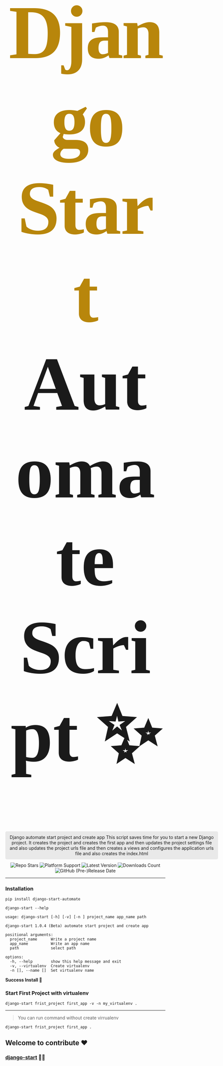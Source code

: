 <h1 style="
text-align: center;
font-family: Serif;
font-size: 6vh;
">
<span style="
color: darkgoldenrod;
letter-spacing: -6px;
margin-right: -2.2%;"
>Django</span>
<span style="
color: darkgoldenrod;
letter-spacing: -3px;"
>Start</span>
Automate Script ✨
</h1>

<div style="
text-align: center;
background: rgba(131,131,131,0.17);
padding: 10px;
border-radius: 5px;
width: 650px;
margin: 0 auto
">
    Django automate start project and create app
    This script saves time for you to start a new Django project.
    It creates the project and creates the first app
    and then updates the project settings file and
    also updates the project urls file and then creates a views
    and configures the application urls file and
    also creates the index.html
</div>
<div style="text-align: center; margin-top: 10px">
<img src="https://img.shields.io/github/stars/islam-kamel/django-start?style=social" alt="Repo Stars">
<img src="https://img.shields.io/badge/platform-Windows%20%7C%20Linux%20%7C%20MacOs-green" alt="Platform Support">
<img src="https://img.shields.io/badge/Latest%20Version-1.0.4--beta-green" alt="Latest Version">
<img src="https://img.shields.io/github/downloads/islam-kamel/django-start/total", alt="Downloads Count">
<img src="https://img.shields.io/github/release-date-pre/islam-kamel/django-start", alt="GitHub (Pre-)Release Date">
</div>

---

### Installation

````shell
pip install django-start-automate
````

````shell
django-start --help

usage: django-start [-h] [-v] [-n ] project_name app_name path

django-start 1.0.4 (Beta) automate start project and create app

positional arguments:
  project_name      Write a project name
  app_name          Write an app name
  path              select path

options:
  -h, --help        show this help message and exit
  -v, --virtualenv  Create virtualenv
  -n [], --name []  Set virtualenv name

````
**Success Install 🎊**

### Start First Project with virtualenv
```shell
django-start frist_project first_app -v -n my_virtualenv .
```
---
> You can run command without create virrualenv
```shell
django-start frist_project first_app .
```

## Welcome to contribute ❤
### [django-start](https://github.com/islam-kamel/django-start) 🧑‍💻
